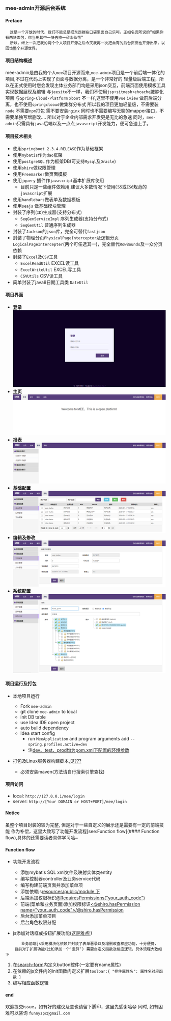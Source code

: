 
### **mee-admin**开源后台系统

#### Preface

```
  这是一个开放的时代，我们不能总是把东西揣在口袋里面自己乐呵。正如名言所说的“如果你有两块面包，你当用其中一块去换一朵水仙花”
  所以，继上一次把我的两个个人项目开源之后今天我再一次把自有的后台页面也开源出来，以回馈整个开源世界。
```

#### 项目结构概述

  mee-admin是由我的个人`mee`项目开源而来,`mee-admin`项目是一个前后端一体化的项目,不过在代码上实现了页面与数据分离，是一个非常好的
  轻量级后端工程，所以在正式使用时您会发现主体业务部门均是采用json交互，前端页面使用模板工具实现数据展现及编辑
  与`jeesite`不一样，我们不使用`jsp+sitmesh+ehcache`臃肿化项目
  与`Spring-Cloud-Platform` `xboot` 不一样,这里不使用`vue` `iview` 做前后端分离，也不使用`springclooud`做集群分布式
  所以我的项目更加轻量级，不需要装`node` 不需要`npm`打包 需不要安装`nginx` 同时也不需要编写无聊的mapper接口，不需要单独写增删改....
  所以对于企业内部需求开发更是无比的急速
  同时，`mee-admin`只需具有`java`后端以及一点点`javascript`开发能力，便可急速上手。

#### 项目技术相关

+ 使用`springboot 2.3.4.RELEASE`作为基础框架
+ 使用`mybatis`作为`dao`框架
+ 使用`postgreSQL` 作为框架DB(可支持`Mysql`及`Oracle`)
+ 使用`shiro`做权限管理
+ 使用`Freemarker`做页面模板
+ 使用`jquery` 插件作`javascript`基本扩展库使用
  - 目前只是一些组件依赖用,建议大多数情况下使用`ES5`或`ES6`规范的`javascript`扩展
+ 使用`handlebars`做表单及数据模板
+ 使用`seajs` 做基础模块管理
+ 封装了序列(`ID`)生成器(支持分布式)
    - `SeqGenServiceImpl` 序列生成器(支持分布式)
    - `SeqGenUtil` 普通序列生成器
+ 封装了`Jackson`的`json`库，完全可替代`fastjson`
+ 封装了物理分页`PhysicalPageInterceptor`及逻辑分页`LogicalPageIntercepter`(两个可任选其一)，完全替代`RowBounds`及一众分页依赖
+ 封装了`Excel`及`CSV`工具
  - `ExcelReadUtil` EXCEL读工具
  - `ExcelWriteUtil` EXCEL写工具
  - `CSVUtils` CSV读工具
+ 简单封装了java8日期工具类 `DateUtil`

#### 项目界面
+ **登录**
  ![](./20201007_file/01.png)
+ **主页**
  ![](./20201007_file/02.png)
+ **报表**
  ![](./20201007_file/03.png)
+ **基础配置**
  ![](./20201007_file/04.png)
+ **编辑及修改**
  ![](./20201007_file/05.png)
+ **系统配置**
  ![](./20201007_file/06.png)

#### 项目运行及打包
+ 本地项目运行 
  - Fork `mee-admin`
  - git clone `mee-admin` to local
  - init DB table []()
  - use Idea IDE open project 
  - auto build dependency
  - Idea start config
    - run `MeeApplication` and program arguments add `--spring.profiles.active=dev`
    - 注[dev、test、prod均为pom.xml下配置的环境参数](#)
  
+ 打包及Linux服务器构建脚本,见[???]()
    - 必须安装maven(方法请自行搜索引擎查找)
    
#### 项目访问
+ local: `http://127.0.0.1/mee/login`
+ server: `http://[Your DOMAIN or HOST+PORT]/mee/login`

#### Notice
 
 虽整个项目封装的较为完整, 但是对于一些自定义的展示还是需要有一定的前端技能
 作为补偿，这里大致写了功能开发流程[see:Function flow](#### Function flow),具体的还需要读者具体学习哈~

#### Function flow
+ 功能开发流程
    - 添加mybatis SQL xml文件及映射实体类entity
    - 编写控制器controller及业务service代码
    - 编写构建前端页面并添加菜单项
    - 添加依赖js[resources/public/module 下](#)
    - 后端添加权限标识[@RequiresPermissions("your_auth_code")](#)
    - 前端(菜单和业务页面)添加权限标识[<@shiro.hasPermission name="your_auth_code"></@shiro.hasPermission>](#)
    - 后台添加菜单项目
    - 后台角色权限分配

+ js添加对话框或按钮扩展功能([这是难点!](#))
``` 
       业务前端js采用模块化依赖并封装了表单著录以及增删改查相应功能，十分便捷，
    目前对于扩展功能(比如添加一个’重算‘) 需要自定义函数及相应逻辑，具体流程大致如下
```

  1. 在[search-form](#)内定义button控件(一定要有name属性)
  2. 在依赖的js文件内的init函数内定义扩展`toolbar:{ "控件属性名": 属性名对应函数 }`
  3. 编写相应函数逻辑
  
 
 #### end
   
   欢迎提交issue，如有好的建议及意也请留下脚印，这里先感谢哈😁
   同时, 如有困难可以咨询 `funnyzpc@gmail.com`